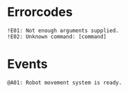 # Errorcodes
    !E01: Not enough arguments supplied.
    !E02: Unknown command: [command]

# Events
    @A01: Robot movement system is ready.
